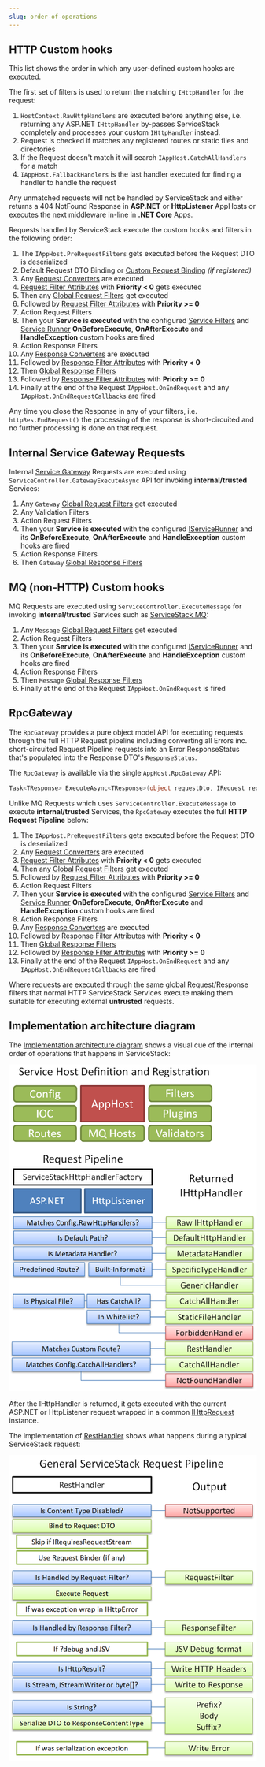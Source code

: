 ```yaml
---
slug: order-of-operations
---
```


## HTTP Custom hooks

This list shows the order in which any user-defined custom hooks are executed.

The first set of filters is used to return the matching `IHttpHandler` for the request:

  1. `HostContext.RawHttpHandlers` are executed before anything else, i.e. returning any ASP.NET `IHttpHandler` by-passes ServiceStack completely and processes your custom `IHttpHandler` instead.
  2. Request is checked if matches any registered routes or static files and directories
  3. If the Request doesn't match it will search `IAppHost.CatchAllHandlers` for a match
  4. `IAppHost.FallbackHandlers` is the last handler executed for finding a handler to handle the request

Any unmatched requests will not be handled by ServiceStack and either returns a 404 NotFound Response in **ASP.NET** or **HttpListener** AppHosts or 
executes the next middleware in-line in **.NET Core** Apps.

Requests handled by ServiceStack execute the custom hooks and filters in the following order:

  1. The `IAppHost.PreRequestFilters` gets executed before the Request DTO is deserialized
  2. Default Request DTO Binding or [Custom Request Binding](/serialization-deserialization#create-a-custom-request-dto-binder) _(if registered)_
  3. Any [Request Converters](/customize-http-responses#request-converters) are executed
  4. [Request Filter Attributes][3] with **Priority < 0** gets executed
  5. Then any [Global Request Filters][1] get executed
  6. Followed by [Request Filter Attributes][3] with **Priority >= 0**
  7. Action Request Filters
  8. Then your **Service is executed** with the configured [Service Filters](/customize-http-responses#intercept-service-requests) and [Service Runner](/customize-http-responses#using-a-custom-servicerunner) **OnBeforeExecute**, **OnAfterExecute** and **HandleException** custom hooks are fired
  9. Action Response Filters
  10. Any [Response Converters](/customize-http-responses#response-converters) are executed
  11. Followed by [Response Filter Attributes][3] with **Priority < 0** 
  12. Then [Global Response Filters][1] 
  13. Followed by [Response Filter Attributes][3] with **Priority >= 0** 
  14. Finally at the end of the Request `IAppHost.OnEndRequest` and any `IAppHost.OnEndRequestCallbacks` are fired

Any time you close the Response in any of your filters, i.e. `httpRes.EndRequest()` the processing of the response is short-circuited and no further processing is done on that request.

## Internal Service Gateway Requests

Internal [Service Gateway](/service-gateway) Requests are executed using `ServiceController.GatewayExecuteAsync` API for invoking **internal/trusted** Services:

  1. Any `Gateway` [Global Request Filters](/request-and-response-filters#global-request-and-response-filters) get executed
  2. Any Validation Filters
  3. Action Request Filters
  4. Then your **Service is executed** with the configured [IServiceRunner](https://github.com/ServiceStack/ServiceStack/blob/master/src/ServiceStack.Interfaces/Web/IServiceRunner.cs) and its **OnBeforeExecute**, **OnAfterExecute** and **HandleException** custom hooks are fired
  5. Action Response Filters
  6. Then `Gateway` [Global Response Filters](/request-and-response-filters#global-request-and-response-filters) 

## MQ (non-HTTP) Custom hooks

MQ Requests are executed using `ServiceController.ExecuteMessage` for invoking **internal/trusted** Services such as [ServiceStack MQ](/messaging):

  1. Any `Message` [Global Request Filters](/request-and-response-filters#message-queue-endpoints) get executed
  2. Action Request Filters
  3. Then your **Service is executed** with the configured [IServiceRunner](https://github.com/ServiceStack/ServiceStack/blob/master/src/ServiceStack.Interfaces/Web/IServiceRunner.cs) and its **OnBeforeExecute**, **OnAfterExecute** and **HandleException** custom hooks are fired
  4. Action Response Filters
  5. Then `Message` [Global Response Filters](/request-and-response-filters#message-queue-endpoints) 
  6. Finally at the end of the Request `IAppHost.OnEndRequest` is fired

## RpcGateway

The `RpcGateway` provides a pure object model API for executing requests through the full HTTP Request pipeline including converting all Errors 
inc. short-circuited Request Pipeline requests into an Error ResponseStatus that's populated into the Response DTO's `ResponseStatus`.

The `RpcGateway` is available via the single `AppHost.RpcGateway` API:

```csharp
Task<TResponse> ExecuteAsync<TResponse>(object requestDto, IRequest req)
```

Unlike MQ Requests which uses `ServiceController.ExecuteMessage` to execute **internal/trusted** Services, the `RpcGateway` executes the full 
**HTTP Request Pipeline** below: 

  1. The `IAppHost.PreRequestFilters` gets executed before the Request DTO is deserialized
  2. Any [Request Converters](/customize-http-responses#request-converters) are executed
  3. [Request Filter Attributes][3] with **Priority < 0** gets executed
  4. Then any [Global Request Filters][1] get executed
  5. Followed by [Request Filter Attributes][3] with **Priority >= 0**
  6. Action Request Filters
  7. Then your **Service is executed** with the configured [Service Filters](/customize-http-responses#intercept-service-requests) and [Service Runner](/customize-http-responses#using-a-custom-servicerunner) **OnBeforeExecute**, **OnAfterExecute** and **HandleException** custom hooks are fired
  8. Action Response Filters
  9. Any [Response Converters](/customize-http-responses#response-converters) are executed
  10. Followed by [Response Filter Attributes][3] with **Priority < 0** 
  11. Then [Global Response Filters][1] 
  12. Followed by [Response Filter Attributes][3] with **Priority >= 0** 
  13. Finally at the end of the Request `IAppHost.OnEndRequest` and any `IAppHost.OnEndRequestCallbacks` are fired

Where requests are executed through the same global Request/Response filters that normal HTTP ServiceStack Services execute
making them suitable for executing external **untrusted** requests.

## Implementation architecture diagram

The [Implementation architecture diagram][2] shows a visual cue of the internal order of operations that happens in ServiceStack:

![ServiceStack Overview](/images/overview/servicestack-overview-01.png)

After the IHttpHandler is returned, it gets executed with the current ASP.NET or HttpListener request wrapped in a common [IHttpRequest](https://github.com/ServiceStack/ServiceStack/blob/master/src/ServiceStack.Interfaces/ServiceHost/IHttpRequest.cs) instance. 

The implementation of [RestHandler](https://github.com/ServiceStack/ServiceStack/blob/master/src/ServiceStack/WebHost.Endpoints/RestHandler.cs) shows what happens during a typical ServiceStack request:

![ServiceStack Request Pipeline](/images/overview/servicestack-overview-02.png)

  [1]: /request-and-response-filters
  [2]: /architecture-overview
  [3]: /filter-attributes
